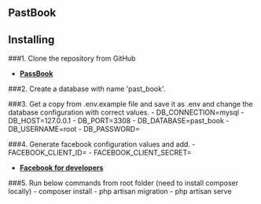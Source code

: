 

## PastBook

## Installing

###1. Clone the repository from GitHub
- **[PassBook](https://github.com/Mkavishan/PastBook.git)**

###2. Create a database with name 'past_book'.

###3. Get a copy from .env.example file and save it as .env and change the database configuration with correct values.
    - DB_CONNECTION=mysql
    - DB_HOST=127.0.0.1
    - DB_PORT=3308
    - DB_DATABASE=past_book
    - DB_USERNAME=root
    - DB_PASSWORD=

###4. Generate facebook configuration values and add.
    - FACEBOOK_CLIENT_ID=
    - FACEBOOK_CLIENT_SECRET=
- **[Facebook for developers](https://developers.facebook.com/apps)**

###5. Run below commands from root folder (need to install composer locally)
    - composer install
    - php artisan migration
    - php artisan serve
